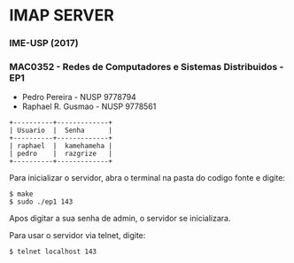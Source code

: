 # IMAP SERVER
### IME-USP (2017)
### MAC0352 - Redes de Computadores e Sistemas Distribuidos - EP1

- Pedro Pereira - NUSP 9778794
- Raphael R. Gusmao - NUSP 9778561

```
+----------+-------------+
| Usuario  |  Senha      |
+----------+-------------+
| raphael  |  kamehameha |
| pedro    |  razgrize   |
+----------+-------------+
```

Para inicializar o servidor, abra o terminal na pasta do codigo fonte e digite:
```
$ make
$ sudo ./ep1 143
```
Apos digitar a sua senha de admin, o servidor se inicializara.

Para usar o servidor via telnet, digite:
```
$ telnet localhost 143
```
